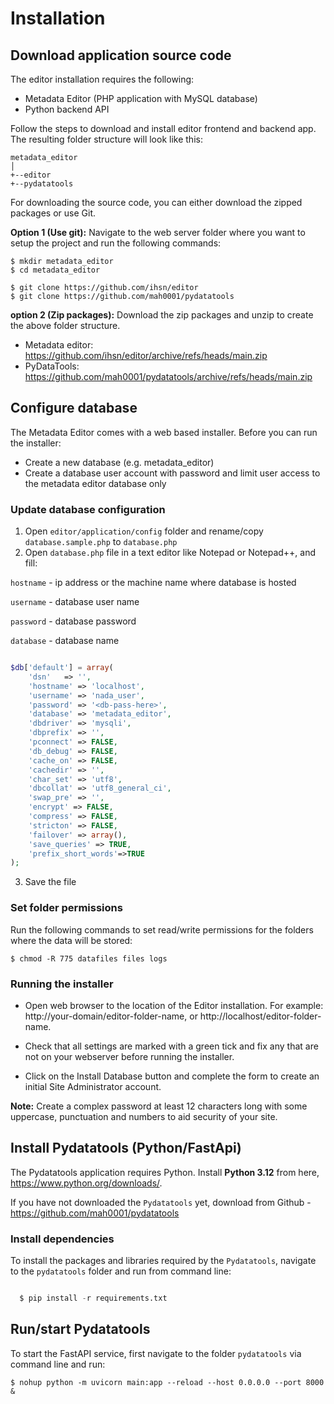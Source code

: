 # Installation

## Download application source code

The editor installation requires the following:
- Metadata Editor (PHP application with MySQL database)
- Python backend API


Follow the steps to download and install editor frontend and backend app. The resulting folder structure will look like this:

```
metadata_editor
│
+--editor
+--pydatatools
```

For downloading the source code, you can either download the zipped packages or use Git.

**Option 1 (Use git):** Navigate to the web server folder where you want to setup the project and run the following commands:

```
$ mkdir metadata_editor
$ cd metadata_editor

$ git clone https://github.com/ihsn/editor
$ git clone https://github.com/mah0001/pydatatools
```

**option 2 (Zip packages):** Download the zip packages and unzip to create the above folder structure.

- Metadata editor: https://github.com/ihsn/editor/archive/refs/heads/main.zip
- PyDataTools: https://github.com/mah0001/pydatatools/archive/refs/heads/main.zip

  

## Configure database

The Metadata Editor comes with a web based installer. Before you can run the installer:

 - Create a new database (e.g. metadata_editor)
 - Create a database user account with password and limit user access to the metadata editor database only
   

### Update database configuration

1. Open `editor/application/config` folder and rename/copy `database.sample.php` to `database.php`
2. Open `database.php` file in a text editor like Notepad or Notepad++, and fill:


`hostname` - ip address or the machine name where database is hosted

`username` - database user name 

`password` - database password

`database` - database name


```php

$db['default'] = array(
	'dsn'	=> '',
	'hostname' => 'localhost',
	'username' => 'nada_user',
	'password' => '<db-pass-here>',
	'database' => 'metadata_editor',
	'dbdriver' => 'mysqli',
	'dbprefix' => '',
	'pconnect' => FALSE,
	'db_debug' => FALSE,
	'cache_on' => FALSE,
	'cachedir' => '',
	'char_set' => 'utf8',
	'dbcollat' => 'utf8_general_ci',
	'swap_pre' => '',
	'encrypt' => FALSE,
	'compress' => FALSE,
	'stricton' => FALSE,
	'failover' => array(),
	'save_queries' => TRUE,
	'prefix_short_words'=>TRUE
);

```

3. Save the file

### Set folder permissions

Run the following commands to set read/write permissions for the folders where the data will be stored:

```
$ chmod -R 775 datafiles files logs
```


### Running the installer

- Open web browser to the location of the Editor installation. For example: http://your-domain/editor-folder-name, or http://localhost/editor-folder-name.

- Check that all settings are marked with a green tick and fix any that are not on your webserver before running the installer.

- Click on the Install Database button and complete the form to create an initial Site Administrator account.


**Note:** Create a complex password at least 12 characters long with some uppercase, punctuation and numbers to aid security of your site. 


## Install Pydatatools (Python/FastApi)

The Pydatatools application requires Python. Install **Python 3.12** from here, https://www.python.org/downloads/.

If you have not downloaded the `Pydatatools` yet, download from Github - https://github.com/mah0001/pydatatools

### Install dependencies

To install the packages and libraries required by the `Pydatatools`, navigate to the `pydatatools` folder and run from command line:

```python

  $ pip install -r requirements.txt

```

## Run/start Pydatatools
To start the FastAPI service, first navigate to the folder `pydatatools` via command line and run:

```
$ nohup python -m uvicorn main:app --reload --host 0.0.0.0 --port 8000 &
```
